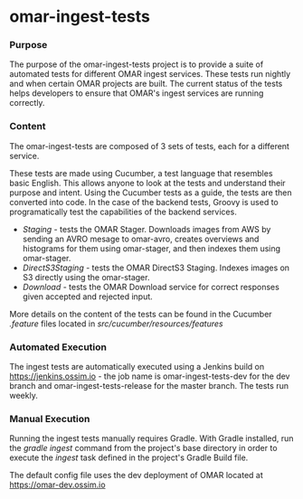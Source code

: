 # omar-ingest-tests

### Purpose

The purpose of the omar-ingest-tests project is to provide a suite of automated tests for different OMAR ingest services. These tests run nightly and when certain OMAR projects are built. The current status of the tests helps developers to ensure that OMAR's ingest services are running correctly.

### Content

The omar-ingest-tests are composed of 3 sets of tests, each for a different service.

These tests are made using Cucumber, a test language that resembles basic English. This allows anyone to look at the tests and understand their purpose and intent. Using the Cucumber tests as a guide, the tests are then converted into code. In the case of the backend tests, Groovy is used to programatically test the capabilities of the backend services.

- *Staging* - tests the OMAR Stager. Downloads images from AWS by sending an AVRO mesage to omar-avro, creates overviews and histograms for them using omar-stager, and then indexes them using omar-stager.
- *DirectS3Staging* - tests the OMAR DirectS3 Staging. Indexes images on S3 directly using the omar-stager.
- *Download* - tests the OMAR Download service for correct responses given accepted and rejected input.

More details on the content of the tests can be found in the Cucumber *.feature* files located in *src/cucumber/resources/features*

### Automated Execution

The ingest tests are automatically executed using a Jenkins build on https://jenkins.ossim.io - the job name is omar-ingest-tests-dev for the dev branch and omar-ingest-tests-release for the master branch. The tests run weekly.

### Manual Execution

Running the ingest tests manually requires Gradle. With Gradle installed, run the *gradle ingest* command from the project's base directory in order to execute the *ingest* task defined in the project's Gradle Build file.

The default config file uses the dev deployment of OMAR located at https://omar-dev.ossim.io
